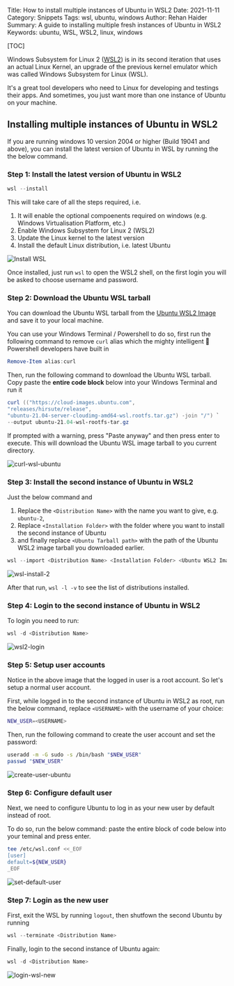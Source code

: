 Title: How to install multiple instances of Ubuntu in WSL2
Date: 2021-11-11
Category: Snippets
Tags: wsl, ubuntu, windows
Author: Rehan Haider
Summary: A guide to installing multiple fresh instances of Ubuntu in WSL2
Keywords: ubuntu, WSL, WSL2, linux, windows


[TOC]

Windows Subsystem for Linux 2 ([WSL2](https://docs.microsoft.com/en-us/windows/wsl/install)) is in its second iteration that uses an actual Linux Kernel, an upgrade of the previous kernel emulator which was called Windows Subsystem for Linux (WSL).

It's a great tool developers who need to Linux for developing and testings their apps. And sometimes, you just want more than one instance of Ubuntu on your machine.


## Installing multiple instances of Ubuntu in WSL2

If you are running windows 10 version 2004 or higher (Build 19041 and above), you can install the latest version of Ubuntu in WSL by running the the below command.

### Step 1: Install the latest version of Ubuntu in WSL2

```powershell
wsl --install
```
This will take care of all the steps required, i.e.

1. It will enable the optional compoenents required on windows (e.g. Windows Virtualisation Platform, etc.)
2. Enable Windows Subsystem for Linux 2 (WSL2)
3. Update the Linux kernel to the latest version
4. Install the default Linux distribution, i.e. latest Ubuntu

![Install WSL]({static}/images/99999967-install-wsl.gif)

Once installed, just run `wsl` to open the WSL2 shell, on the first login you will be asked to choose username and password. 

### Step 2: Download the Ubuntu WSL tarball

You can download the Ubuntu WSL tarball from the [Ubuntu WSL2 Image](https://cloud-images.ubuntu.com/releases/hirsute/release/ubuntu-21.04-server-cloudimg-amd64-wsl.rootfs.tar.gz) and save it to your local machine. 

You can use your Windows Terminal / Powershell to do so, first run the following command to remove `curl` alias which the mighty intelligent 🤡 Powershell developers have built in

```powershell
Remove-Item alias:curl
```

Then, run the following command to download the Ubuntu WSL tarball. Copy paste the **entire code block** below into your Windows Terminal and run it

```powershell
curl (("https://cloud-images.ubuntu.com",
"releases/hirsute/release",
"ubuntu-21.04-server-cloudimg-amd64-wsl.rootfs.tar.gz") -join "/") `
--output ubuntu-21.04-wsl-rootfs-tar.gz
```

If prompted with a warning, press "Paste anyway" and then press enter to execute. This will download the Ubuntu WSL image tarball to you current directory. 

![curl-wsl-ubuntu]({static}/images/99999967-curl-wsl-ubuntu.png)

### Step 3: Install the second instance of Ubuntu in WSL2

Just the below command and 

1. Replace the `<Distribution Name>` with the name you want to give, e.g. `ubuntu-2`, 
2. Replace `<Installation Folder>` with the folder where you want to install the second instance of Ubuntu
3. and finally replace `<Ubuntu Tarball path>` with the path of the Ubuntu WSL2 image tarball you downloaded earlier.

```powershell
wsl --import <Distribution Name> <Installation Folder> <Ubuntu WSL2 Image Tarball path>
```

![wsl-install-2]({static}/images/99999967-wsl-install-2.png)

After that run, `wsl -l -v` to see the list of distributions installed.

### Step 4: Login to the second instance of Ubuntu in WSL2

To login you need to run: 

```powershell
wsl -d <Distribution Name>
```

![wsl2-login]({static}/images/99999967-wsl2-login.png)


### Step 5: Setup user accounts

Notice in the above image that the logged in user is a root account. So let's setup a normal user account.

First, while logged in to the second instance of Ubuntu in WSL2 as root, run the below command, replace `<USERNAME>` with the username of your choice:

```bash
NEW_USER=<USERNAME>
```

Then, run the following command to create the user account and set the password:

```bash
useradd -m -G sudo -s /bin/bash "$NEW_USER"
passwd "$NEW_USER"
```

![create-user-ubuntu]({static}/images/99999967-create-user-ubuntu.png)

### Step 6: Configure default user

Next, we need to configure Ubuntu to log in as your new user by default instead of root. 

To do so, run the below command: paste the entire block of code below into your teminal and press enter.

```bash
tee /etc/wsl.conf <<_EOF
[user]
default=${NEW_USER}
_EOF
```

![set-default-user]({static}/images/99999967-set-default-user.png)

### Step 7: Login as the new user

First, exit the WSL by running `logout`, then shutfown the second Ubuntu by running

```powershell
wsl --terminate <Distribution Name>
```

Finally, login to the second instance of Ubuntu again:

```powershell
wsl -d <Distribution Name>
```

![login-wsl-new]({static}/images/99999967-login-wsl-new.png)
